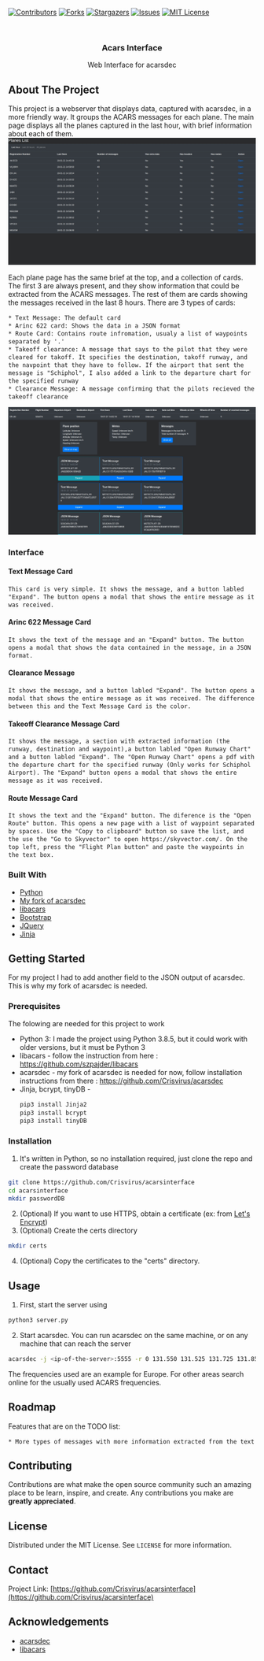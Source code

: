 [![Contributors][contributors-shield]][contributors-url]
[![Forks][forks-shield]][forks-url]
[![Stargazers][stars-shield]][stars-url]
[![Issues][issues-shield]][issues-url]
[![MIT License][license-shield]][license-url]




<!-- PROJECT LOGO -->
<br />
<p align="center">

  <h3 align="center">Acars Interface</h3>

  <p align="center">
    Web Interface for acarsdec
    <br />
  </p>
</p>


<!-- ABOUT THE PROJECT -->
## About The Project

This project is a webserver that displays data, captured with acarsdec, in a more friendly way. It groups the ACARS messages for each plane.
The main page displays all the planes captured in the last hour, with brief information about each of them.
![Acarsinterface main page][last_hour_index]

Each plane page has the same brief at the top, and a collection of cards. The first 3 are always present, and they show information that could be extracted from the ACARS messages. The rest of them are cards showing the messages received in the last 8 hours. There are 3 types of cards:

    * Text Message: The default card
    * Arinc 622 card: Shows the data in a JSON format
    * Route Card: Contains route infromation, usualy a list of waypoints separated by '.'
    * Takeoff clearance: A message that says to the pilot that they were cleared for takoff. It specifies the destination, takoff runway, and the navpoint that they have to follow. If the airport that sent the message is "Schiphol", I also added a link to the departure chart for the specified runway
    * Clearance Message: A message confirming that the pilots recieved the takeoff clearance

![Acarsinterface plane info][plane_info]

### Interface
#### Text Message Card
    This card is very simple. It shows the message, and a button labled "Expand". The button opens a modal that shows the entire message as it was received.

#### Arinc 622 Message Card
    It shows the text of the message and an "Expand" button. The button opens a modal that shows the data contained in the message, in a JSON format.

#### Clearance Message
    It shows the message, and a button labled "Expand". The button opens a modal that shows the entire message as it was received. The difference between this and the Text Message Card is the color.

#### Takeoff Clearance Message Card
    It shows the message, a section with extracted information (the runway, destination and waypoint),a button labled "Open Runway Chart" and a button labled "Expand". The "Open Runway Chart" opens a pdf with the departure chart for the specified runway (Only works for Schiphol Airport). The "Expand" button opens a modal that shows the entire message as it was received.

#### Route Message Card
    It shows the text and the "Expand" button. The diference is the "Open Route" button. This opens a new page with a list of waypoint separated by spaces. Use the "Copy to clipboard" button so save the list, and the use the "Go to Skyvector" to open https://skyvector.com/. On the top left, press the "Flight Plan button" and paste the waypoints in the text box.

### Built With

* [Python](https://www.python.org/)
* [My fork of acarsdec](https://github.com/Crisvirus/acarsdec)
* [libacars](https://github.com/szpajder/libacars)
* [Bootstrap](https://getbootstrap.com)
* [JQuery](https://jquery.com)
* [Jinja](https://jinja.palletsprojects.com/en/2.11.x/)




<!-- GETTING STARTED -->
## Getting Started
For my project I had to add another field to the JSON output of acarsdec. This is why my fork of acarsdec is needed.
### Prerequisites

The folowing are needed for this project to work
* Python 3: I made the project using Python 3.8.5, but it could work with older versions, but it must be Python 3
* libacars - follow the instruction from here : https://github.com/szpajder/libacars
* acarsdec - my fork of acarsdec is needed for now, follow installation instructions from there : https://github.com/Crisvirus/acarsdec
* Jinja, bcrypt, tinyDB -
  ```sh
  pip3 install Jinja2
  pip3 install bcrypt
  pip3 install tinyDB
  ```

### Installation

1. It's written in Python, so no installation required, just clone the repo and create the password database
```sh
git clone https://github.com/Crisvirus/acarsinterface
cd acarsinterface
mkdir passwordDB
```
2. (Optional) If you want to use HTTPS, obtain a certificate (ex: from [Let's Encrypt](https://letsencrypt.org/))
3. (Optional) Create the certs directory
```sh
mkdir certs
```
4. (Optional) Copy the certificates to the "certs" directory.

<!-- USAGE EXAMPLES -->
## Usage

1. First, start the server using 
```sh
python3 server.py
```

2. Start acarsdec. You can run acarsdec on the same machine, or on any machine that can reach the server
```sh
acarsdec -j <ip-of-the-server>:5555 -r 0 131.550 131.525 131.725 131.850 131.825
```
The frequencies used are an example for Europe. For other areas search online for the usually used ACARS frequencies.

<!-- 3. (Optional) The waypoints database is saved in the folder ./waypointsDB/CSVData/ . The information is taken from "http://navaid.com/GPX/" in gpx format. The script "./waypointsDB/convert.py" reads all the files from the folder ./waypointsDB/GPXData/ and converts them to csv, saving only the information that is needed. The GPX file is aprox. 50MB, so I didn't upload it to github. If you want to update the waypoint information, go to "http://navaid.com/GPX/" and download the data in ./waypointsDB/GPXData/. Then run:
```sh
cd waypointDB
python3 convert.py
```
This operation will take a while, and can use a lot of memory (in my case it used over 1GB of RAM), so only run it on a computer, not on a Raspberry. -->

<!-- ROADMAP -->
## Roadmap
Features that are on the TODO list:

    * More types of messages with more information extracted from the text



<!-- CONTRIBUTING -->
## Contributing

Contributions are what make the open source community such an amazing place to be learn, inspire, and create. Any contributions you make are **greatly appreciated**.


<!-- LICENSE -->
## License

Distributed under the MIT License. See `LICENSE` for more information.



<!-- CONTACT -->
## Contact

Project Link: [https://github.com/Crisvirus/acarsinterface](https://github.com/Crisvirus/acarsinterface)



<!-- ACKNOWLEDGEMENTS -->
## Acknowledgements
* [acarsdec](https://github.com/TLeconte/acarsdec)
* [libacars](https://github.com/szpajder/libacars)


<!-- MARKDOWN LINKS & IMAGES -->
<!-- https://www.markdownguide.org/basic-syntax/#reference-style-links -->
[contributors-shield]: https://img.shields.io/github/contributors/Crisvirus/acarsinterface.svg?style=for-the-badge
[contributors-url]: https://github.com/Crisvirus/acarsinterface/graphs/contributors
[forks-shield]: https://img.shields.io/github/forks/Crisvirus/acarsinterface.svg?style=for-the-badge
[forks-url]: https://github.com/Crisvirus/acarsinterface/network/members
[stars-shield]: https://img.shields.io/github/stars/Crisvirus/acarsinterface.svg?style=for-the-badge
[stars-url]: https://github.com/Crisvirus/acarsinterface/stargazers
[issues-shield]: https://img.shields.io/github/issues/Crisvirus/acarsinterface.svg?style=for-the-badge
[issues-url]: https://github.com/Crisvirus/acarsinterface/issues
[license-shield]: https://img.shields.io/github/license/Crisvirus/acarsinterface.svg?style=for-the-badge
[license-url]: https://github.com/Crisvirus/acarsinterface/blob/master/LICENSE.txt
[last_hour_index]: images/last_hour_index.jpg
[plane_info]: images/plane_info.jpg
